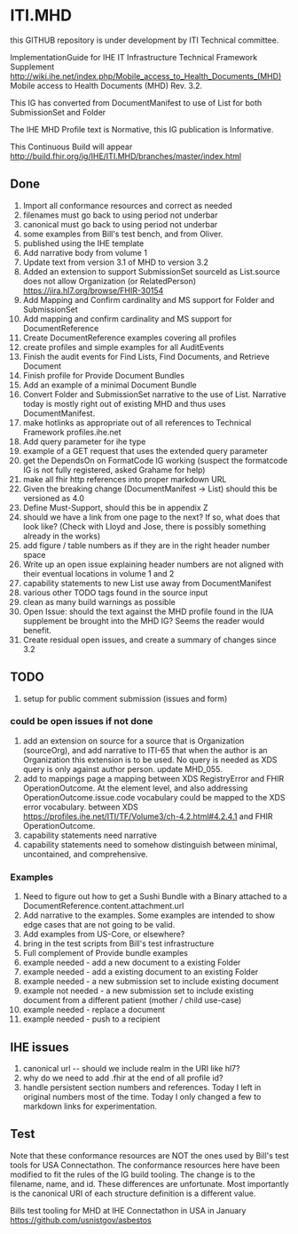 # ITI.MHD 
this GITHUB repository is under development by ITI Technical committee. 

ImplementationGuide for IHE IT Infrastructure Technical Framework Supplement http://wiki.ihe.net/index.php/Mobile_access_to_Health_Documents_(MHD) Mobile access to Health Documents (MHD) Rev. 3.2.

This IG has converted from DocumentManifest to use of List for both SubmissionSet and Folder
 
The IHE MHD Profile text is Normative, this IG publication is Informative.

This Continuous Build will appear http://build.fhir.org/ig/IHE/ITI.MHD/branches/master/index.html

## Done

1. Import all conformance resources and correct as needed
1. filenames must go back to using period not underbar
1. canonical must go back to using period not underbar
1. some examples from Bill's test bench, and from Oliver. 
1. published using the IHE template
1. Add narrative body from volume 1
1. Update text from version 3.1 of MHD to version 3.2
1. Added an extension to support SubmissionSet sourceId as List.source does not allow Organization (or RelatedPerson) https://jira.hl7.org/browse/FHIR-30154
1. Add Mapping and Confirm cardinality and MS support for Folder and SubmissionSet
1. Add mapping and confirm cardinality and MS support for DocumentReference
1. Create DocumentReference examples covering all profiles
1. create profiles and simple examples for all AuditEvents 
1. Finish the audit events for Find Lists, Find Documents, and Retrieve Document
1. Finish profile for Provide Document Bundles
1. Add an example of a minimal Document Bundle
1. Convert Folder and SubmissionSet narrative to the use of List. Narrative today is mostly right out of existing MHD and thus uses DocumentManifest.
1. make hotlinks as appropriate out of all references to Technical Framework profiles.ihe.net
1. Add query parameter for ihe type 
1. example of a GET request that uses the extended query parameter
1. get the DependsOn on FormatCode IG working (suspect the formatcode IG is not fully registered, asked Grahame for help)
1. make all fhir http references into proper markdown URL
1. Given the breaking change (DocumentManifest -> List) should this be versioned as 4.0
1. Define Must-Support, should this be in appendix Z
1. should we have a link from one page to the next? If so, what does that look like? (Check with Lloyd and Jose, there is possibly something already in the works)
1. add figure / table numbers as if they are in the right header number space
1. Write up an open issue explaining header numbers are not aligned with their eventual locations in volume 1 and 2
1. capability statements to new List use away from DocumentManifest 
1. various other TODO tags found in the source input
1. clean as many build warnings as possible
1. Open Issue: should the text against the MHD profile found in the IUA supplement be brought into the MHD IG? Seems the reader would benefit.
1. Create residual open issues, and create a summary of changes since 3.2

## TODO

1. setup for public comment submission (issues and form)


### could be open issues if not done

1. add an extension on source for a source that is Organization (sourceOrg), and add narrative to ITI-65 that when the author is an Organization this extension is to be used. No query is needed as XDS query is only against author person. update MHD_055.
1. add to mappings page a mapping between XDS RegistryError and FHIR OperationOutcome. At the element level, and also addressing OperationOutcome.issue.code vocabulary could be mapped to the XDS error vocabulary. between XDS https://profiles.ihe.net/ITI/TF/Volume3/ch-4.2.html#4.2.4.1 and FHIR OperationOutcome. 
1. capability statements need narrative
1. capability statements need to somehow distinguish between minimal, uncontained, and comprehensive.


### Examples
1. Need to figure out how to get a Sushi Bundle with a Binary attached to a DocumentReference.content.attachment.url
1. Add narrative to the examples. Some examples are intended to show edge cases that are not going to be valid.
1. Add examples from US-Core, or elsewhere?
1. bring in the test scripts from Bill's test infrastructure
1. Full complement of Provide bundle examples
  1. example needed - add a new document to a existing Folder
  1. example needed - add a existing document to an existing Folder
  1. example needed - a new submission set to include existing document
  1. example not needed - a new submission set to include existing document from a different patient (mother / child use-case)
  1. example needed - replace a document
  1. example needed - push to a recipient

## IHE issues

1. canonical url -- should we include realm in the URI like hl7?
1. why do we need to add .fhir at the end of all profile id?
1. handle persistent section numbers and references. Today I left in original numbers most of the time. Today I only changed a few to markdown links for experimentation.

## Test

Note that these conformance resources are NOT the ones used by Bill's test tools for USA Connectathon. The conformance resources here have been modified to fit the rules of the IG build tooling. The change is to the filename, name, and id. These differences are unfortunate. Most importantly is the canonical URI of each structure definition is a different value.

Bills test tooling for MHD at IHE Connectathon in USA in January
    https://github.com/usnistgov/asbestos
